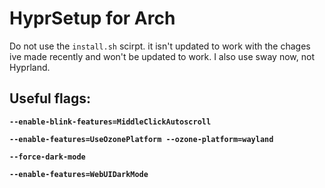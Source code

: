 # HyprSetup for Arch

Do not use the `install.sh` scirpt. it isn't updated to work with the chages ive made recently and won't be updated to work. I also use sway now, not Hyprland.

## Useful flags:<b>

`--enable-blink-features=MiddleClickAutoscroll`<b>

`--enable-features=UseOzonePlatform --ozone-platform=wayland`<b>

`--force-dark-mode`<b>

`--enable-features=WebUIDarkMode`
